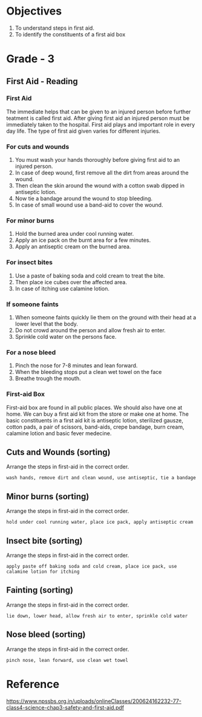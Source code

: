 # Objectives
1. To understand steps in first aid. 
2. To identify the constituents of a first aid box

# Grade - 3
## First Aid - Reading
### First Aid
The immediate helps that can be given to an injured person before further teatment is called first aid. After giving first aid an injured person must be immediately taken to the hospital. First aid plays and important role in every day life. The type of first aid given varies for different injuries.

### For cuts and wounds
1. You must wash your hands thoroughly before giving first aid to an injured person.
2. In case of deep wound, first remove all the dirt from areas around the wound.
3. Then clean the skin around the wound with a cotton swab dipped in antiseptic lotion.
4. Now tie a bandage around the wound to stop bleeding.
5. In case of small wound use a band-aid to cover the wound.

### For minor burns
1. Hold the burned area under cool running water.
2. Apply an ice pack on the burnt area for a few minutes.
3. Apply an antiseptic cream on the burned area.

### For insect bites
1. Use a paste of baking soda and cold cream to treat the bite.
2. Then place ice cubes over the affected area.
3. In case of itching use calamine lotion.

### If someone faints
1. When someone faints quickly lie them on the ground with their head at a lower level that the body.
2. Do not crowd around the person and allow fresh air to enter.
3. Sprinkle cold water on the persons face.

### For a nose bleed
1. Pinch the nose for 7-8 minutes and lean forward.
2. When the bleeding stops put a clean wet towel on the face 
3. Breathe trough the mouth.

### First-aid Box
First-aid box are found in all public places. We should also have one at home. We can buy a first aid kit from the store or make one at home. The basic constituents in a first aid kit is antiseptic lotion, sterilized gausze, cotton pads, a pair of scissors, band-aids, crepe bandage, burn cream, calamine lotion and basic fever medecine.

## Cuts and Wounds (sorting)
Arrange the steps in first-aid in the correct order.
```
wash hands, remove dirt and clean wound, use antiseptic, tie a bandage
```
## Minor burns (sorting)
Arrange the steps in first-aid in the correct order.
```
hold under cool running water, place ice pack, apply antiseptic cream
```
## Insect bite (sorting)
Arrange the steps in first-aid in the correct order.
```
apply paste off baking soda and cold cream, place ice pack, use calamine lotion for itching
```
## Fainting (sorting)
Arrange the steps in first-aid in the correct order.
```
lie down, lower head, allow fresh air to enter, sprinkle cold water
```
## Nose bleed (sorting)
Arrange the steps in first-aid in the correct order.
```
pinch nose, lean forward, use clean wet towel
```
# Reference
https://www.npssbs.org.in/uploads/onlineClasses/200624162232-77-class4-science-chap3-safety-and-first-aid.pdf
